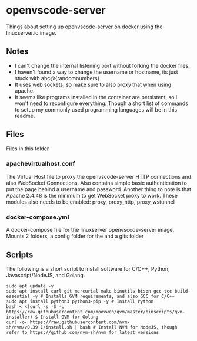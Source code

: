 # openvscode-server

Things about setting up [openvscode-server on docker](https://github.com/linuxserver/docker-openvscode-server) using the linuxserver.io image.

## Notes

- I can't change the internal listening port without forking the docker files.
- I haven't found a way to change the username or hostname, its just stuck with abc@{randomnumbers}
- It uses web sockets, so make sure to also proxy that when using apache.
- It seems like programs installed in the container are persistent, so I won't need to reconfigure everything. Though a short list of commands to setup my commonly used programming languages will be in this readme.

## Files
Files in this folder

### apachevirtualhost.conf
The Virtual Host file to proxy the openvscode-server HTTP connections and also WebSocket Connections. Also contains simple basic authentication to put the page behind a username and password. Another thing to note is that Apache 2.4.48 is the minimum to get WebSocket proxy to work. These modules also needs to be enabled: proxy, proxy_http, proxy_wstunnel

### docker-compose.yml
A docker-compose file for the linuxserver openvscode-server image. Mounts 2 folders, a config folder for the and a gits folder

## Scripts
The following is a short script to install software for C/C++, Python, Javascript/NodeJS, and Golang.
```
sudo apt update -y
sudo apt install curl git mercurial make binutils bison gcc tcc build-essential -y # Installs GVM requirements, and also GCC for C/C++
sudo apt install python3 python3-pip -y # Install Python
bash < <(curl -s -S -L https://raw.githubusercontent.com/moovweb/gvm/master/binscripts/gvm-installer) $ Install GVM for Golang
curl -o- https://raw.githubusercontent.com/nvm-sh/nvm/v0.39.1/install.sh | bash # Install NVM for NodeJS, though refer to https://github.com/nvm-sh/nvm for latest versions
```